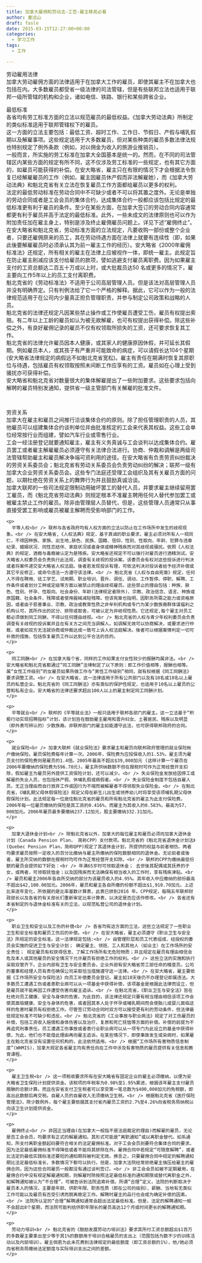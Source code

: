 ```yaml
---
title: 加拿大雇佣和劳动法-工签-雇主移民必看
author: 童远山
draft: fasle
date: 2015-03-15T12:27:00+00:00
categories:
  - 学习工作
tags:
  - 工作

---
```

劳动雇用法律  
加拿大劳动雇佣方面的法律适用于在加拿大工作的雇员，即使其雇主不在加拿大也包括在内。大多数雇员都受省一级法律的司法管辖，但是有些联邦立法也适用于联邦一级所管辖的机构和企业，诸如电信、铁路、银行和某些跨省企业。<!--more-->

最低标准  
各省均有劳工标准方面的立法以规范雇员的最低权益。《加拿大劳动法典》所制定的类似标准适用于联邦管辖权下的雇员。  
这一方面的立法主要包括：最低工资、超时工作、工作日、节假日、产假与哺乳假期以及解雇事项。这些规定适用于大多数雇员，但对某些种类的雇员多数法律法规也特别规定了例外条款（例如，对以佣金为收入的旅游业推销员）。  
一般而言，所实施的劳工标准在加拿大全国基本是统一的。然而，在不同的司法管辖区内某些方面的规定有所不同，这不仅涉及劳工标准的一些规定，也有其它方面的，如雇员可能获得的补偿。在安大略省，雇主只在有限的情况下才会根据法令恢复已经解雇雇员的工作（例如，雇主因雇员休产假而非法解雇她），而《加拿大劳动法典》和魁北克省有关立法在恢复雇员工作方面都给雇员以更多的权利。  
法定的最低劳动标准在劳动合同中不可缺少或者不可以将其置之度外。无论是单独的劳动合同或者是工会会员的集体合约，达成集体合约一般都应该包括比规定的最低标准更有利于雇员的条件。至少在某些方面，在加拿大签订的劳动合同内容通常都更有利于雇员并高于法定的最低标准。此外，一些未成文的法律原则也可以作为附加责任加在雇主身上，特别是涉及终止雇佣雇员问题上。详见下述“雇佣终止”。  
在安大略省和魁北克省，劳动标准方面的立法规定，凡要收购一部份或整个企业者，只要还雇佣原来的员工，其在劳动待遇方面在法律上就要有连续性（即，如果此後要解雇雇员时必须承认其为前一雇主工作的经历）。安大略省《2000年雇佣标准法》还规定，所有相关的雇主在法律上应被视作一体，即统一雇主。此规定旨在防止雇主削减应该支付给雇员的款项，譬如逃避支付雇员离职费。因为如果雇主支付的工资总额达二百五十万或以上时，或大批裁员达50 名或更多的情况下，雇主要向工作5年以上的员工支付离职费。  
魁北克省的《劳动标准法》不适用于公司高层管理人员。但是该法对高层管理人员并没有明确界定。只有判例法给了它一个严格的解释。据此，它可以作为一般的法律规范适用于在公司内少量真正担负管理职责，并参与制定公司政策和战略的人员。  
魁北克省的法律还规定凡因某些禁止操作或工作使雇员遭受工伤，雇员有权提出索赔。有二年以上工龄的雇员如认为被无故解雇，也可有权提出获得补偿。除这些补偿之外，有良好雇佣记录的雇员不仅有权领取所损失的工资，还可要求恢复其工作。  
魁北克省的法律允许雇员因本人健康，或其家人的健康原因休假，并可延长其假期。例如雇员本人，或其孩子有严重并可能致命的病症，可以请假长达104个星期(安大略省法律规定的病假远不如魁北克省宽松)。雇主有责任在期满时恢复其原职位与待遇，包括雇员有权领取按照未间断工作应享有的工资。雇员如在心理上受到骚扰亦可获得补偿。  
安大略省和魁北克省对数量很大的集体解雇提出了一些附加要求。这些要求包括向解聘的雇员特别发通知，提供省一级主管部门有关解雇的批准文件。

&nbsp;

<div id="r1" class="row">
  <div class="col-md-11 reply-body">
    <p>
      劳资关系<br /> 加拿大在雇主和雇员之间推行洽谈集体合约的原则。除了担任管理职责的人员，其他雇员可以组建集体合约谈判单位并由批准核定的工会来代表其权益。这些工会单位经常按行业而组建，譬如汽车行业或零售行业。<br /> 工会一经注册登记就要通知雇主，雇主有义务真诚与工会谈判以达成集体合约。雇员罢工或者雇主解雇雇员必须遵守有关法律合法进行。协商、仲裁和调解是两级司法管辖帮助雇主和雇员解决争端可资利用的途径。在安大略省有负责劳资纠纷裁决的劳资关系委员会；魁北克省有劳动关系委员会负责劳动纠纷的解决；联邦一级有加拿大企业劳资关系委员会。这些专门法庭还受理工会组织及其有关雇员方面的问题，以期杜绝在劳资关系上的舞弊行为并且鼓励真诚洽谈。<br /> 加拿大联邦的一些司法规定限制动用破坏罢工的替代人员，并要求雇主继续留用罢工雇员，而《魁北克省劳动法典》则规定根本不准雇主聘用任何人替代参加罢工或被雇主禁止工作的雇员。除非由管理层人员替代，但是，这些管理人员通常只从事直接受罢工影响或雇员被雇主解聘而受影响部门的工作。
    </p>
    
    <p>
      平等人权<br /> 联邦与各省政府均有人权方面的立法以防止在工作场所中发生的歧视现象。<br /> 在安大略省,《人权法典》规定，基于真诚的职业要求，雇主必须对所有人一视同仁，不得因种族、家族、出生地,肤色、民族、国籍、信仰、性别、性取向、年龄、犯罪与违章纪录、婚姻状况、同性恋结伴、家庭状况或者身体或精神残疾而对其歧视或骚扰。依照《人权法典》的规定，酒瘾与毒瘾被认定为是残疾。安大略省还规定不可以强行对雇员进行酒精测试。安大略省人权委员会负责执行此法规，调查有关歧视的投诉案。该委员会有权对这些投诉进行判决或者将案件递交安大略省人权法庭。後者若发现投诉有理，可依法判决对投诉者给予经济补偿或其它平反修正，或命令违法一方遵守该法律。<br /> 魁北克省《人权与自由宪章》规定，任何人不得在聘用、徒工学艺、试用期、职业培训、晋升、调任、调动、工作暂停、停职、解聘、工作条件或者划分工种或定级等方面以被禁止的理由歧视雇员。这些禁止的理由包括：种族、肤色、性别、怀孕、性取向、社会身份、年龄(法律规定者除外)、宗教、政治信念、语言、种族或原国籍、社会条件、残障或者使用器械减轻残障。但该宪章也指明，因职务所需之能力或资格原因，或者由于慈善事业、宗教、政治或教育性质之非牟利机构或专门为某少数族裔群体谋福利之机构认可，其所作出的区分、排除或取舍，可被认定为非岐视性质。它还规定,每个雇主对员工都必须做到同工同酬，不得以任何理由歧视。<br /> 魁北克省的人权与青少年权利委员会负责调查有关歧视的投诉案并且在有关方之间充当调解人。如调解无效可以协商解决，或要求进行仲裁，或者如双方无法就协商或仲裁达成一致可上诉人权法庭解决。後者可以根据案情判定一切可补救的措施，包括恢复雇员工作以达到公平合法的目的。
    </p>
    
    <p>
      同工同酬<br /> 在加拿大每个省，同样的工作如果支付女性较少的报酬均属非法。<br /> 安大略省和魁北克省都通过“同工同酬”法律制定了以下原则：即工作价值相等，报酬也相等。属“女性工作级别”的女雇员如果所做工作与“男性工作级别”相同，就有权根据《同工同酬法》要求调整工资。<br /> 在安大略省，这一法律适用于所有公共部门以及有10名或10名以上雇员的私营企业。魁北克省的《同工同酬法》亦有类似的保护性规定，也适用于10名以上雇员的公营和私有企业。安大略省的法律还要求超出100人以上的雇主制定同工同酬计划。
    </p>
    
    <p>
      平等就业<br /> 联邦的《平等就业法》一般只适用于联邦各部门的雇主。这一立法基于“积极行动实现招聘指标”计划，该计划旨在鼓励雇主雇用和晋升妇女、土著居民、残疾以及明显（即外表可辨认的）少数族裔。非联邦部门的雇主如能遵守此法，也可获得联邦政府的合同。
    </p>
    
    <p>
      就业保险<br /> 加拿大联邦《就业保险法》要求雇主和雇员向联邦政府管理的就业保险帐户缴纳保险。雇员保险费每年计算一次。2006年，保险费为应投保收入的1.53%，雇主须为雇员支付的保险费则是雇员的1.4倍。2005年最高不超出$39,000加元 (这样计算一个雇员在2006年要缴纳的保险费为596.70元)。雇主所供纳数额不但在报税时可作为正常经营开支扣除，假如雇主为雇员另外提供工资保险计划，还可以减少。<br /> 失业保险金发放给因停工或解雇的失业人员，也包括休产假、休哺乳假或病假者。<br /> 失业保险金制度不包括自雇人员。无正当理由而自行放弃工作或因行为不端而被解雇者不得领取失业保险金。<br /> 在魁北克省，《哺乳期父母休假保险法》规定父母在新生儿出生或领养幼儿时将享受该项哺乳期父母休假保险计划。此法规定每一位居住魁北克省的雇员和所有魁北克省的雇主为此支付保险费。2006年每一位雇员缴纳的保险是其工资的0.416%，而雇主为其收入的0.583%，最高为57，000加元。2006年雇员最多要缴纳237.12加元，股主要缴纳332.31加元。
    </p>
    
    <p>
      加拿大退休金计划<br /> 除魁北克省以外，加拿大的每位雇主和雇员必须向加拿大退休金计划（Canada Pension Plan， 简称CPP）支付款项。魁北克省的《魁北克省退休金计划法》(Quebec Pension Plan，简称QPP)规定了其退休金计划，所提供的权益与前者相仿。两者均要求雇员按照一定收入的百分比缴纳与雇主所缴纳的保险数额相同的退休金。无论前者或後者，雇主所交纳的数额在报税时均可作为正常经营开支扣除。<br /> 联邦的CPP为缴纳最低份额的雇员会提供如下好处：<br /> 年满65岁时可领取退休金； 去世後其配偶或其抚养的子女，或两者，可领取抚恤金；以及因残疾而无法确保有相当收入的工作时，享有残疾津贴。<br /> 雇员和雇主2006年各自所交纳的部分为该雇员收入的4.95%。其年收入中应缴纳的部份最高不超出$42,100.00加元。2006年，雇员和雇主各自所缴的份额不超出$1,910.70加元。上述比率逐年变化，所依据的是比率基数计算表，此表已排到2016 年。CPP规定，每隔五年联邦财政部长以及各省的有关部长们重新审定比率计算表，以决定是否应该作修改。<br /> 各省还有本省制定的与退休金标准有关的立法，以规范私营公司的退休金计划。
    </p>
    
    <p>
      职业卫生和安全以及工伤的补偿<br /> 各省均有这方面的立法，这些立法规定了一些职业卫生和安全标准和雇员工伤后的补偿。<br /> 在安大略省，雇主必须遵守《职业卫生与安全法》所规定的安全标准。这一法律规定包括:<br /> 由管理阶层和员工代表组成、经授权的委员会实施的促进卫生与安全计划； 确定雇主、领班、工人和其他人（如业主）在工作场所的安全责任； 规定雇员有权获得信息、了解工作场所有无危险物质；并且规定在雇员有理由相信会危及本人或其他雇员的安全情况下允许雇员有拒绝工作的权利。<br /> 这些立法的实施和执行采取双管齐下。企业内部有卫生与安全委员会，企业外部有安大略省劳工部任命的稽查员。公司的董事和经理人员有责任确保公司采取恰当措施遵守这一法律。<br /> 在安大略省，雇主要依据《工作场所安全与保险法》向员工补偿委员会登记。雇主如10天後仍不办理登记即属违法。大多数员工遭遇工伤或者患职业病可以从一项基金中获得补偿，该项基金是根据此法律而设立，但是雇员就不能再因工作遭受伤害向雇主追诉。<br /> 在魁北克省，《职业卫生与安全法》旨在杜绝对员工健康、安全与身体的危害。为此目的，该法律还规定只要有相当理由相信该项工作会使其面临健康、安全与身体的危害，或者因其本人处于怀孕或哺乳期间而会使胎儿或婴儿面临这样的危害时雇员有权拒绝工作。尽管签订劳动合同时双方可以接受更有利的劳动条件，但法律最低规定标准不可缺少和违反。<br /> 魁北克省的《工业事故与职业病法》规定了对工伤雇员的补偿，包括工资收入赔偿和身体伤害以及治疗、复原和死亡抚恤等方面的补偿。补偿的前提为不再追究刑事责任。员工遭遇工伤事故或者患行业职业病可以从一项专门为此设立的基金中获得补偿，为此，他们也不能借此理由再向雇主追诉。在某些情况下，即使事故发生或染病时，如果雇主在魁北克省没有设置任何机构的，此法依然适用。<br /> 根据“工作场所有害物质信息制度”(WHMIS)，加拿大规定各省雇主均有责任向在工作中涉及有害物质的雇员提供有关信息和教育课程。
    </p>
    
    <p>
      雇主卫生税<br /> 这一项税收要求所有在安大略省有固定企业的雇主必须缴纳，以便为安大略省卫生保险计划提供资金。该税项的年税率为0.98%至1.95%累进，根据该年雇主支付雇员报酬的总额计算。而且在安省支付卫生税者可以享受第一笔总数为$400,000加元的免税额，即高出此数额后再交税。自雇人员的自雇收入无须缴纳卫生税。<br /> 根据魁北克省《医疗保险管理法》，除少数例外，每个雇主要依据其支付省内雇员工资的2.7%至4.26%向省税务局纳税以向该卫生计划提供资金。
    </p>
    
    <p>
      雇佣终止<br /> 非因正当理由(在加拿大一般指不是法庭裁定的理由)而解雇的雇员，无论是否工会会员，均要求有正式的解雇通知。其形式可能是“离职通知”或以离职金替代。如系通知，所支付离职金额起码要符合相关的法定雇佣标准。对于工会会员则要符合集体合同的要求。因为法定最低雇佣标准不得降低或者不能将其排除在外。雇佣合同中若规定“可随意解聘”，或者比法定的最低实践标准还要短的通知期将被判定无效。换言之，只要雇佣合同中规定的解聘通知期比法定最低标准长，多数情况下都可以执行。但是，加拿大法院经常拒绝雇主强压给雇主的雇佣合同，因为这些合同雇员一般都没有通过谈判签订。<br /> 非工会会员如被不定期雇用，在雇佣合约中没有规定解雇通知期，则解雇时除按照法定最低标准的通知期限或替代离职金之外，如解聘通知被认为“不合理”，可被告诉到法院追索补偿。所谓“合理”定义，法院的判断取决于雇员本人的情况，主要是年龄、供职年限、职务性质（即在公司的级别）、薪酬、当地有无类似工作可能以及雇员有否受引诱而脱离稳定工作。解聘时雇主的品行也会成为确定补偿的因素。<br /> 法院所认定的“合理”解聘通知通常会超出法定最低标准。但是，法定的解聘通知一般不会超出8个星期，而法院可能判给供职年限长的雇员高达12个月或时间更长的解聘通知期。
    </p>
    
    <p>
      劳动力培训<br /> 魁北克省的《鼓励发展劳动力培训法》要求其所付工资总额超出$1百万的多数雇主要拿出至少等于其1%的数额用于培训合格雇员的支出上（范围包括为数不少的训练活动以及内部培训）。雇主倘若为此未花费到法律规定的最低额度（即工资总额的1%），他/她必须向省税务局缴纳法定额度与实际培训支出之间的差额。
    </p>
  </div>
</div>

&nbsp;